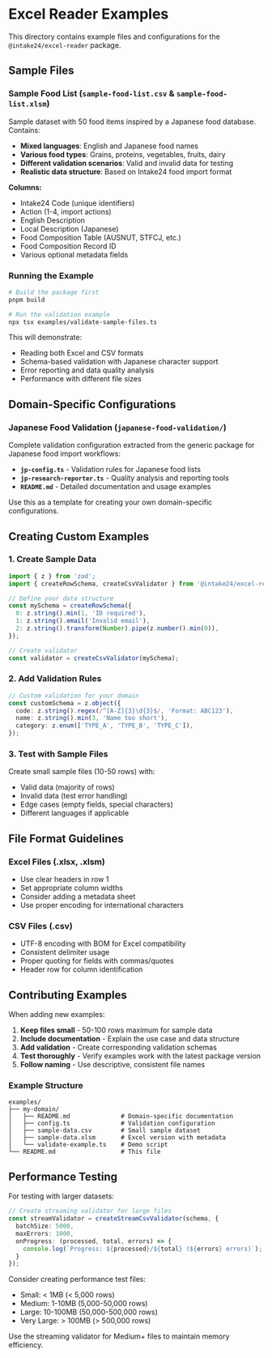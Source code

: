 # Excel Reader Examples

This directory contains example files and configurations for the `@intake24/excel-reader` package.

## Sample Files

### Sample Food List (`sample-food-list.csv` & `sample-food-list.xlsm`)

Sample dataset with 50 food items inspired by a Japanese food database. Contains:

- **Mixed languages**: English and Japanese food names
- **Various food types**: Grains, proteins, vegetables, fruits, dairy
- **Different validation scenarios**: Valid and invalid data for testing
- **Realistic data structure**: Based on Intake24 food import format

**Columns:**

- Intake24 Code (unique identifiers)
- Action (1-4, import actions)
- English Description
- Local Description (Japanese)
- Food Composition Table (AUSNUT, STFCJ, etc.)
- Food Composition Record ID
- Various optional metadata fields

### Running the Example

```bash
# Build the package first
pnpm build

# Run the validation example
npx tsx examples/validate-sample-files.ts
```

This will demonstrate:

- Reading both Excel and CSV formats
- Schema-based validation with Japanese character support
- Error reporting and data quality analysis
- Performance with different file sizes

## Domain-Specific Configurations

### Japanese Food Validation (`japanese-food-validation/`)

Complete validation configuration extracted from the generic package for Japanese food import workflows:

- **`jp-config.ts`** - Validation rules for Japanese food lists
- **`jp-research-reporter.ts`** - Quality analysis and reporting tools
- **`README.md`** - Detailed documentation and usage examples

Use this as a template for creating your own domain-specific configurations.

## Creating Custom Examples

### 1. Create Sample Data

```typescript
import { z } from 'zod';
import { createRowSchema, createCsvValidator } from '@intake24/excel-reader';

// Define your data structure
const mySchema = createRowSchema({
  0: z.string().min(1, 'ID required'),
  1: z.string().email('Invalid email'),
  2: z.string().transform(Number).pipe(z.number().min(0)),
});

// Create validator
const validator = createCsvValidator(mySchema);
```

### 2. Add Validation Rules

```typescript
// Custom validation for your domain
const customSchema = z.object({
  code: z.string().regex(/^[A-Z]{3}\d{3}$/, 'Format: ABC123'),
  name: z.string().min(3, 'Name too short'),
  category: z.enum(['TYPE_A', 'TYPE_B', 'TYPE_C']),
});
```

### 3. Test with Sample Files

Create small sample files (10-50 rows) with:

- Valid data (majority of rows)
- Invalid data (test error handling)
- Edge cases (empty fields, special characters)
- Different languages if applicable

## File Format Guidelines

### Excel Files (.xlsx, .xlsm)

- Use clear headers in row 1
- Set appropriate column widths
- Consider adding a metadata sheet
- Use proper encoding for international characters

### CSV Files (.csv)

- UTF-8 encoding with BOM for Excel compatibility
- Consistent delimiter usage
- Proper quoting for fields with commas/quotes
- Header row for column identification

## Contributing Examples

When adding new examples:

1. **Keep files small** - 50-100 rows maximum for sample data
2. **Include documentation** - Explain the use case and data structure
3. **Add validation** - Create corresponding validation schemas
4. **Test thoroughly** - Verify examples work with the latest package version
5. **Follow naming** - Use descriptive, consistent file names

### Example Structure

```
examples/
├── my-domain/
│   ├── README.md              # Domain-specific documentation
│   ├── config.ts              # Validation configuration
│   ├── sample-data.csv        # Small sample dataset
│   ├── sample-data.xlsm       # Excel version with metadata
│   └── validate-example.ts    # Demo script
└── README.md                  # This file
```

## Performance Testing

For testing with larger datasets:

```typescript
// Create streaming validator for large files
const streamValidator = createStreamCsvValidator(schema, {
  batchSize: 5000,
  maxErrors: 1000,
  onProgress: (processed, total, errors) => {
    console.log(`Progress: ${processed}/${total} (${errors} errors)`);
  }
});
```

Consider creating performance test files:

- Small: < 1MB (< 5,000 rows)
- Medium: 1-10MB (5,000-50,000 rows)
- Large: 10-100MB (50,000-500,000 rows)
- Very Large: > 100MB (> 500,000 rows)

Use the streaming validator for Medium+ files to maintain memory efficiency.
